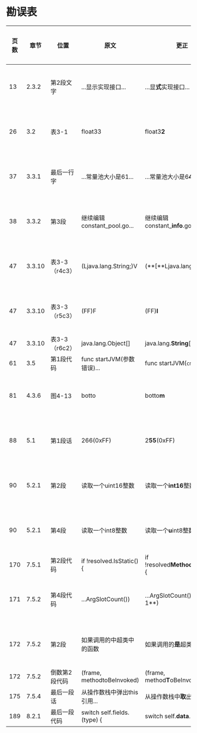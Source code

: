 # 勘误表

页数  | 章节   | 位置         | 原文                        | 更正                            | 读者         | 更正版次
----- | ------ | ------------ | --------------------------- | ------------------------------- | ------------ | ---------
 13   | 2.3.2  | 第2段文字    | ...显示实现接口...          | ...显**式**实现接口...              | 先飞         | 第3次印刷
 26   | 3.2    | 表3-1        | float33                     | float3**2**                         | 一切都将尘封 | 第3次印刷
 37   | 3.3.1  | 最后一行字   | ...常量池大小是61...        | ...常量池大小是6**4**...            | JingkaiTang  | 第3次印刷
 38   | 3.3.2  | 第3段        | 继续编辑constant_pool.go... | 继续编辑constant_**info**.go...     | 啊乐         | 第2次印刷
 47   | 3.3.10 | 表3-3（r4c3）| (Ljava.lang.String;)V       | (**[**Ljava.lang.String;)V          | 啊乐         | 第2次印刷
 47   | 3.3.10 | 表3-3（r5c3）| (FF)F                       | (FF)**I**                           | 啊乐         | 第2次印刷
 47   | 3.3.10 | 表3-3（r6c2）| java.lang.Object[]          | java.lang.**String**[]              | 乌鸦的吉他   | 
 61   | 3.5    | 第1段代码    | func startJVM(参数错误)...  | func startJVM(`cmd *Cmd`)...      | Jing0        | 
 81   | 4.3.6  | 图4-13       | botto                       | botto**m**                          |              | 第2次印刷
 88   | 5.1    | 第1段话      | 266(0xFF)                   | 2**55**(0xFF)                       | charles0lee  | 第3次印刷
 90   | 5.2.1  | 第2段        | 读取一个uint16整数          | 读取一个**int16**整数               | iHge2k       | 第3次印刷
 90   | 5.2.1  | 第4段        | 读取一个int8整数            | 读取一个**u**int8整数               | iHge2k       | 第3次印刷
170   | 7.5.1  | 第2段代码    | if !resolved.IsStatic() {   | if !resolved**Method**.IsStatic() { | 乌鸦的吉他   |
171   | 7.5.2  | 第4段代码    | ...ArgSlotCount())          | ...ArgSlotCount()** - 1**)          | Beyond       | 第3次印刷
172   | 7.5.2  | 第2段        | 如果调用的中超类中的函数    | 如果调用的**是**超类中的函数        |              | 第3次印刷
172   | 7.5.2  | 倒数第2段代码| (frame, methodtoBeInvoked)  | (frame, method**T**oBeInvoked)      | 乌鸦的吉他   | 
175   | 7.5.4  | 最后一段话   | 从操作数栈中弹出this引用... | 从操作数栈中**取**出this引用...     | 乌鸦的吉他   | 
189   | 8.2.1  | 最后一段代码 | switch self.fields.(type) { | switch self.**data**.(type) {       | JingkaiTang  | 
